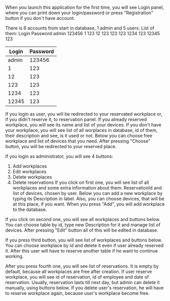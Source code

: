 When you launch this application for the first time, you will see Login panel, where you can print down your login/password or press "Registration" button if you don`t have account. 

There is 6 accounts from start in database, 1 admin and 5 users.
List of them:
Login       Password
admin       123456
1           123
12          123
123         123
1234        123
12345       123

| Login  | Password |
| ------------- | ------------- |
| admin  | 123456  |
| 1  | 123  |
| 12  | 123  |
| 123  | 123  |
| 1234  | 123  |
| 12345  | 123  |

If you login as user, you will be redirected to your reservated workplace or, if you didn't reserve it, to reservation panel. 
If you already reserved workplace, you will see its name and list of your devices.
If you don't have your workplace, you will see list of all worplaces in database, id of them, their description and see, is it used or not.
Below you can choose free workplace and list of devices that you need. After pressing "Choose" button, you will be redirected to your reserved place.

If you login as administrator, you will see 4 buttons:
1. Add workplaces
2. Edit workplaces
3. Delete workplaces
4. Delete reservations
If you click on first one, you will see list of all workplaces and some extra information about them: ReservationId and list of devices, chosen by user.
Below you can add a new workplace by typing its Description in label. Also, you can choose devices, that will be at this place, if you want. 
When you press "Add", you will add workplace to the database.

If you click on second one, you will see all workplaces and buttons below. You can choose table by id, type new Description for it and manage list of devices. 
After pressing "Edit" button all of this will be edited in database.

If you press third button, you will see list of workplaces and buttons below. You can choose workplace by id and delete it even if user already reserved it. 
After this user will have to reserve another table if he want to continue working.

After you press fourth one, you will see list of reservations. It is empty by default, because all workplaces are free after creation. 
If user reserve workplace, you will see id of reservation, id of employee and date of reservation. 
Usually, reservation lasts till next day, but admin can delete it manually, using buttons below. 
If you delete user's reservation, he will have to reserve workplace again, because user's workplace become free.
